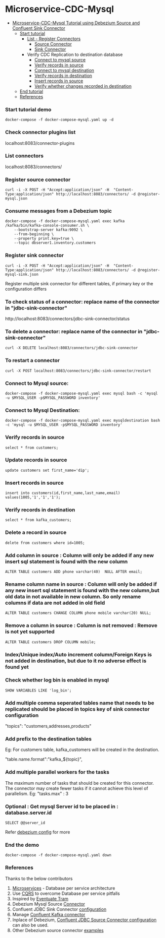 # Microservice-CDC-Mysql

- [Microservice-CDC-Mysql Tutorial using Debezium Source and Confluent Sink Connector](#microservice-cdc-mysql)
  * [Start tutorial](#start-tutorial-demo)
    + [List - Register Connectors](#list-connectors)
      - [Source Connector](#register-source-connector)
      - [Sink Connector](#register-sink-connector)
    + Verify CDC Replication to destination database
      - [Connect to mysql source](#connect-to-mysql-source)
      - [Verify records in source](#verify-records-in-source)
      - [Connect to mysql destination](#connect-to-mysql-destination)
      - [Verify records in destination](#verify-records-in-destination)
      - [Insert records in source](#insert-records-in-source)
      - [Verify whether changes recorded in destination](#verify-records-in-destination)
  * [End tutorial](#end-the-demo)
  * [References](#references)

### Start tutorial demo
`docker-compose -f docker-compose-mysql.yaml up -d`

### Check connector plugins list
localhost:8083/connector-plugins

### List connectors
localhost:8083/connectors/

### Register source connector
`curl -i -X POST -H "Accept:application/json" -H  "Content-Type:application/json" http://localhost:8083/connectors/ -d @register-mysql.json`

### Consume messages from a Debezium topic
```shell
docker-compose -f docker-compose-mysql.yaml exec kafka /kafka/bin/kafka-console-consumer.sh \
    --bootstrap-server kafka:9092 \
    --from-beginning \
    --property print.key=true \
    --topic dbserver1.inventory.customers
```    

### Register sink connector
`curl -i -X POST -H "Accept:application/json" -H  "Content-Type:application/json" http://localhost:8083/connectors/ -d @register-mysql-sink.json`

Register multiple sink connector for different tables, if primary key or the configuration differs

### To check status of a connector: replace name of the connector in "jdbc-sink-connector"
http://localhost:8083/connectors/jdbc-sink-connector/status

### To delete a connector: replace name of the connector in "jdbc-sink-connector"
`curl -X DELETE localhost:8083/connectors/jdbc-sink-connector`

### To restart a connector
`curl -X POST localhost:8083/connectors/jdbc-sink-connector/restart`

### Connect to Mysql source:
`docker-compose -f docker-compose-mysql.yaml exec mysql bash -c 'mysql -u $MYSQL_USER -p$MYSQL_PASSWORD inventory'`

### Connect to Mysql Destination:
`docker-compose -f docker-compose-mysql.yaml exec mysqldestination bash -c 'mysql -u $MYSQL_USER -p$MYSQL_PASSWORD inventory'`

### Verify records in source
`select * from customers;`

### Update records in source
`update customers set first_name='dip';`

### Insert records in source
`insert into customers(id,first_name,last_name,email) values(1005,'1','1','1');`

### Verify records in destination
`select * from kafka_customers;`

### Delete a record in source
`delete from customers where id=1005;` 

### Add column in source : Column will only be added if any new insert sql statement is found with the new column
`ALTER TABLE customers
  ADD phone varchar(40)  NULL
    AFTER email;`
    
### Rename column name in source : Column will only be added if any new insert sql statement is found with the new column,but old data in not available in new column. So only rename columns if data are not added in old field
`ALTER TABLE customers
  CHANGE COLUMN phone mobile
    varchar(20) NULL;`
    
### Remove a column in source : Column is not removed : Remove is not yet supported
`ALTER TABLE customers
  DROP COLUMN mobile;`    
  
### Index/Unique index/Auto increment column/Foreign Keys is not added in destination, but due to it no adverse effect is found yet

### Check whether log bin is enabled in mysql
`SHOW VARIABLES LIKE 'log_bin';`

### Add multiple comma seperated tables name that needs to be replicated should be placed in topics key of sink connector configuration 
"topics": "customers,addresses,products"

### Add prefix to the destination tables

Eg: For customers table, kafka_customers will be created in the destination.

"table.name.format":"kafka_${topic}",

### Add multiple parallel workers for the tasks
The maximum number of tasks that should be created for this connector. The connector may create fewer tasks if it cannot achieve this level of parallelism.
Eg:
"tasks.max" : 3

### Optional : Get mysql Server id to be placed in : database.server.id
`SELECT @@server_id`

Refer [debezium config](https://debezium.io/documentation/reference/1.1/connectors/mysql.html#mysql-property-database-server-id:~:text=A%20numeric%20ID%20of%20this%20database,we%20recommend%20setting%20an%20explicit%20value.) for more

### End the demo
`docker-compose -f docker-compose-mysql.yaml down`

### References
Thanks to the below contributors

1. [Microservices](https://microservices.io/patterns/data/database-per-service.html) - Database per service architecture
2. Use [CQRS](https://microservices.io/patterns/data/cqrs.html) to overcome Database per service pitfalls
3. Inspired by [Eventuate Tram](https://eventuate.io/abouteventuatetram.html)
4. Debezium Mysql Source [Connector](https://debezium.io/documentation/reference/1.1/connectors/mysql.html)
5. Confluent JDBC Sink Connector [configuration](https://docs.confluent.io/current/connect/kafka-connect-jdbc/sink-connector/sink_config_options.html#sink-config-options)
6. Manage [Confluent Kafka connector](https://docs.confluent.io/3.2.0/connect/managing.html)
7. Inplace of Debezium, [Confluent JDBC Source Connector configuration](https://docs.confluent.io/current/connect/kafka-connect-jdbc/source-connector/source_config_options.html#jdbc-source-configs) can also be used.
8. Other Debezium source connector [examples](https://github.com/debezium/debezium-examples)
